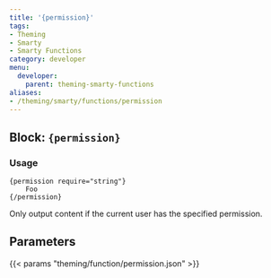 ```yaml
---
title: '{permission}'
tags:
- Theming
- Smarty
- Smarty Functions
category: developer
menu:
  developer:
    parent: theming-smarty-functions
aliases:
- /theming/smarty/functions/permission
---
```

## Block: `{permission}`

### Usage

```
{permission require="string"}
    Foo
{/permission}
```

Only output content if the current user has the specified permission.

## Parameters

{{< params "theming/function/permission.json" >}}
